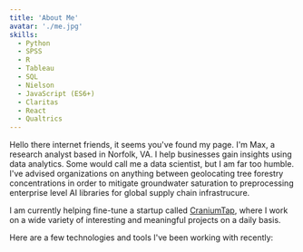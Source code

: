 ```yaml
---
title: 'About Me'
avatar: './me.jpg'
skills:
  - Python
  - SPSS
  - R
  - Tableau
  - SQL
  - Nielson
  - JavaScript (ES6+)
  - Claritas
  - React
  - Qualtrics
---
```


Hello there internet friends, it seems you've found my page. I'm Max, a research analyst based in Norfolk, VA. I help businesses gain insights using data analytics. Some would call me a data scientist, but I am far too humble. I've advised organizations on anything between geolocating tree forestry concentrations in order to mitigate groundwater saturation to preprocessing enterprise level AI libraries for global supply chain infrastrucure. 

I am currently helping fine-tune a startup called [CraniumTap](https://www.craniumtap.com/), where I work on a wide variety of interesting and meaningful projects on a daily basis.

Here are a few technologies and tools I've been working with recently:
